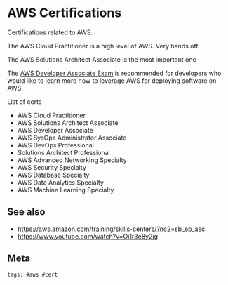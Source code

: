 # AWS Certifications

Certifications related to AWS.

The AWS Cloud Practitioner is a high level of AWS. Very hands off.

The AWS Solutions Architect Associate is the most important one

The [AWS Developer Associate Exam](../337?T) is recommended for developers who would like to learn more how to leverage AWS for deploying software on AWS.

List of certs

- AWS Cloud Practitioner
- AWS Solutions Architect Associate
- AWS Developer Associate
- AWS SysOps Administrator Associate
- AWS DevOps Professional
- Solutions Architect Professional
- AWS Advanced Networking Specialty
- AWS Security Specialty
- AWS Database Specialty
- AWS Data Analytics Specialty
- AWS Machine Learning Specialty

## See also

- https://aws.amazon.com/training/skills-centers/?nc2=sb_ep_asc
- https://www.youtube.com/watch?v=Oi1r3e8y2jg

## Meta

    tags: #aws #cert
